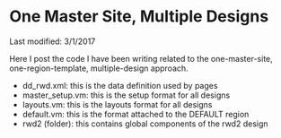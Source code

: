 # One Master Site, Multiple Designs

Last modified: 3/1/2017

Here I post the code I have been writing related to the one-master-site, one-region-template, multiple-design approach.

<ul>
<li>dd_rwd.xml: this is the data definition used by pages</li>
<li>master_setup.vm: this is the setup format for all designs</li>
<li>layouts.vm: this is the layouts format for all designs</li>
<li>default.vm: this is the format attached to the DEFAULT region</li>
<li>rwd2 (folder): this contains global components of the rwd2 design</li>
</ul>